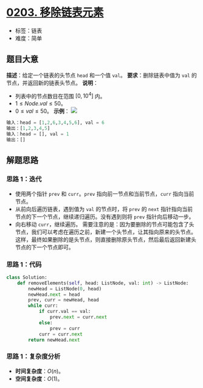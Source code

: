 # [0203. 移除链表元素](https://leetcode.cn/problems/remove-linked-list-elements/)
- 标签：链表
- 难度：简单
## 题目大意
**描述**：给定一个链表的头节点 `head` 和一个值 `val`。
**要求**：删除链表中值为 `val` 的节点，并返回新的链表头节点。
**说明**：
- 列表中的节点数目在范围 $[0, 10^4]$ 内。
- $1 \le Node.val \le 50$。
- $0 \le val \le 50$。
**示例**：
![](https://assets.leetcode.com/uploads/2021/03/06/removelinked-list.jpg)
```python
输入：head = [1,2,6,3,4,5,6], val = 6
输出：[1,2,3,4,5]
输入：head = [], val = 1
输出：[]
```
## 解题思路
### 思路 1：迭代
- 使用两个指针 `prev` 和 `curr`。`prev` 指向前一节点和当前节点，`curr` 指向当前节点。
- 从前向后遍历链表，遇到值为 `val` 的节点时，将 `prev` 的 `next` 指针指向当前节点的下一个节点，继续递归遍历。没有遇到则将 `prev` 指针向后移动一步。
- 向右移动 `curr`，继续遍历。
需要注意的是：因为要删除的节点可能包含了头节点，我们可以考虑在遍历之前，新建一个头节点，让其指向原来的头节点。这样，最终如果删除的是头节点，则直接删除原头节点，然后最后返回新建头节点的下一个节点即可。
### 思路 1：代码
```python
class Solution:
    def removeElements(self, head: ListNode, val: int) -> ListNode:
        newHead = ListNode(0, head)
        newHead.next = head
        prev, curr = newHead, head
        while curr:
            if curr.val == val:
                prev.next = curr.next
            else:
                prev = curr
            curr = curr.next
        return newHead.next
```
### 思路 1：复杂度分析
- **时间复杂度**：$O(n)$。
- **空间复杂度**：$O(1)$。
